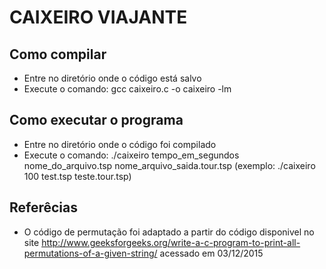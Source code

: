 # CAIXEIRO VIAJANTE

## Como compilar
* Entre no diretório onde o código está salvo
* Execute o comando: gcc caixeiro.c -o caixeiro -lm

## Como executar o programa
* Entre no diretório onde o código foi compilado
* Execute o comando: ./caixeiro tempo_em_segundos nome_do_arquivo.tsp nome_arquivo_saida.tour.tsp (exemplo: ./caixeiro 100 test.tsp teste.tour.tsp)

## Referêcias
* O código de permutação foi adaptado a partir do código disponivel no site http://www.geeksforgeeks.org/write-a-c-program-to-print-all-permutations-of-a-given-string/ acessado em 03/12/2015